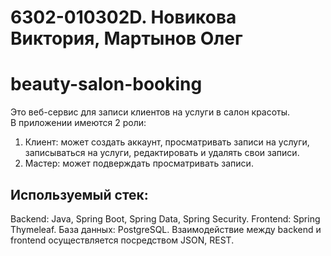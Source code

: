 # 6302-010302D. Новикова Виктория, Мартынов Олег

# beauty-salon-booking

Это веб-сервис для записи клиентов на услуги в салон красоты.  
В приложении имеются 2 роли: 
1) Клиент: может создать аккаунт, просматривать записи на услуги, записываться на услуги, редактировать и удалять свои записи.
2) Мастер: может подверждать просматривать записи.
   
## Используемый стек:
Backend: Java, Spring Boot, Spring Data, Spring Security.
Frontend: Spring Thymeleaf.
База данных: PostgreSQL.
Взаимодействие между backend и frontend осуществляется посредством JSON, REST.
